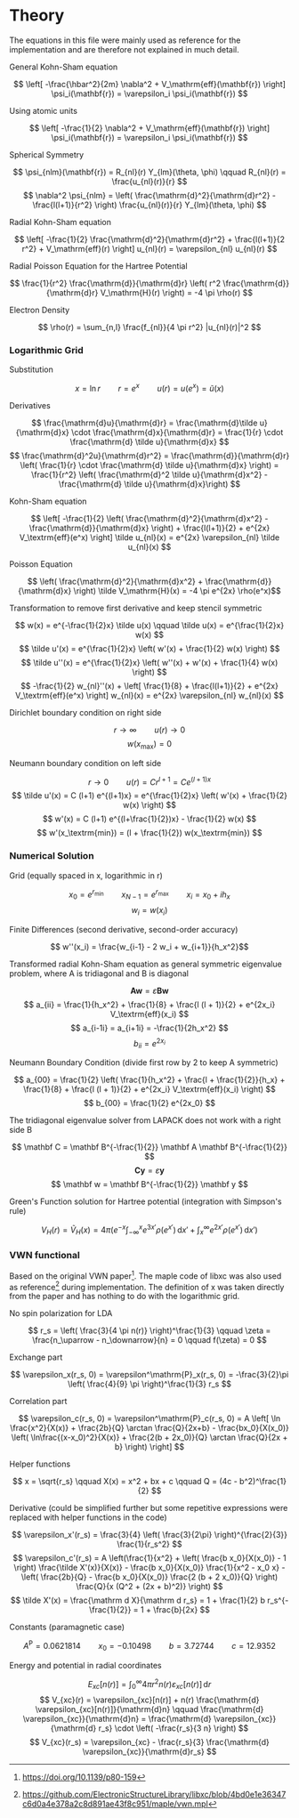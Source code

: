 # Theory

The equations in this file were mainly used as reference for the implementation and are therefore not explained in much
detail.

General Kohn-Sham equation

$$ \left[ -\frac{\hbar^2}{2m} \nabla^2 + V_\mathrm{eff}(\mathbf{r}) \right] \psi_i(\mathbf{r}) = \varepsilon_i \psi_i(\mathbf{r}) $$

Using atomic units

$$ \left[ -\frac{1}{2} \nabla^2 + V_\mathrm{eff}(\mathbf{r}) \right] \psi_i(\mathbf{r}) = \varepsilon_i \psi_i(\mathbf{r}) $$

Spherical Symmetry

$$ \psi_{nlm}(\mathbf{r}) = R_{nl}(r) Y_{lm}(\theta, \phi) \qquad R_{nl}(r) = \frac{u_{nl}(r)}{r} $$
$$ \nabla^2 \psi_{nlm} = \left( \frac{\mathrm{d}^2}{\mathrm{d}r^2} - \frac{l(l+1)}{r^2} \right) \frac{u_{nl}(r)}{r} Y_{lm}(\theta, \phi) $$

Radial Kohn-Sham equation

$$ \left[ -\frac{1}{2} \frac{\mathrm{d}^2}{\mathrm{d}r^2} + \frac{l(l+1)}{2 r^2} + V_\mathrm{eff}(r) \right] u_{nl}(r) = \varepsilon_{nl} u_{nl}(r) $$

Radial Poisson Equation for the Hartree Potential

$$ \frac{1}{r^2} \frac{\mathrm{d}}{\mathrm{d}r} \left( r^2 \frac{\mathrm{d}}{\mathrm{d}r} V_\mathrm{H}(r) \right) = -4 \pi \rho(r) $$

Electron Density

$$ \rho(r) = \sum_{n,l} \frac{f_{nl}}{4 \pi r^2} |u_{nl}(r)|^2 $$

### Logarithmic Grid

Substitution

$$ x = \ln r \qquad r = e^x \qquad u(r) = u(e^x) = \tilde u(x) $$

Derivatives

$$ \frac{\mathrm{d}u}{\mathrm{d}r} = \frac{\mathrm{d}\tilde u}{\mathrm{d}x} \cdot \frac{\mathrm{d}x}{\mathrm{d}r} = \frac{1}{r} \cdot \frac{\mathrm{d} \tilde u}{\mathrm{d}x} $$
$$ \frac{\mathrm{d}^2u}{\mathrm{d}r^2} = \frac{\mathrm{d}}{\mathrm{d}r} \left( \frac{1}{r} \cdot \frac{\mathrm{d} \tilde u}{\mathrm{d}x} \right) = \frac{1}{r^2} \left( \frac{\mathrm{d}^2 \tilde u}{\mathrm{d}x^2} - \frac{\mathrm{d} \tilde u}{\mathrm{d}x}\right) $$

Kohn-Sham equation

$$ \left[ -\frac{1}{2} \left( \frac{\mathrm{d}^2}{\mathrm{d}x^2} - \frac{\mathrm{d}}{\mathrm{d}x} \right) + \frac{l(l+1)}{2} + e^{2x} V_\textrm{eff}(e^x) \right] \tilde u_{nl}(x) = e^{2x} \varepsilon_{nl} \tilde u_{nl}(x) $$

Poisson Equation

$$ \left( \frac{\mathrm{d}^2}{\mathrm{d}x^2} + \frac{\mathrm{d}}{\mathrm{d}x} \right) \tilde V_\mathrm{H}(x) = -4 \pi e^{2x} \rho(e^x)$$

Transformation to remove first derivative and keep stencil symmetric

$$ w(x) = e^{-\frac{1}{2}x} \tilde u(x) \qquad \tilde u(x) = e^{\frac{1}{2}x} w(x) $$
$$ \tilde u'(x) = e^{\frac{1}{2}x} \left( w'(x) + \frac{1}{2} w(x) \right) $$
$$ \tilde u''(x) = e^{\frac{1}{2}x} \left( w''(x) + w'(x) + \frac{1}{4} w(x) \right) $$
$$ -\frac{1}{2} w_{nl}''(x) + \left[ \frac{1}{8} + \frac{l(l+1)}{2} + e^{2x} V_\textrm{eff}(e^x) \right] w_{nl}(x) = e^{2x} \varepsilon_{nl} w_{nl}(x) $$

Dirichlet boundary condition on right side

$$ r \rightarrow \infty \qquad u(r) \rightarrow 0 $$
$$ w(x_\textrm{max}) = 0 $$

Neumann boundary condition on left side

$$ r \rightarrow 0 \qquad u(r) = C r^{l+1} = C e^{(l+1)x} $$
$$ \tilde u'(x) = C (l+1) e^{(l+1)x} = e^{\frac{1}{2}x} \left( w'(x) + \frac{1}{2} w(x) \right) $$
$$ w'(x) = C (l+1) e^{(l+\frac{1}{2})x} - \frac{1}{2} w(x) $$
$$ w'(x_\textrm{min}) = (l + \frac{1}{2}) w(x_\textrm{min}) $$

### Numerical Solution

Grid (equally spaced in x, logarithmic in r)

$$ x_0 = e^{r_\textrm{min}} \qquad x_{N-1} = e^{r_\textrm{max}} \qquad x_i = x_0 + i h_x $$
$$ w_i = w(x_i)$$

Finite Differences (second derivative, second-order accuracy)

$$ w''(x_i) = \frac{w_{i-1} - 2 w_i + w_{i+1}}{h_x^2}$$ 

Transformed radial Kohn-Sham equation as general symmetric eigenvalue problem, where A is tridiagonal and B is diagonal

$$ \mathbf A \mathbf w = \varepsilon \mathbf B \mathbf w $$
$$ a_{ii} = \frac{1}{h_x^2} + \frac{1}{8} + \frac{l (l + 1)}{2} + e^{2x_i} V_\textrm{eff}(x_i) $$
$$ a_{i-1i} = a_{i+1i} = -\frac{1}{2h_x^2} $$
$$ b_{ii} = e^{2x_i} $$

Neumann Boundary Condition (divide first row by 2 to keep A symmetric)

$$ a_{00} = \frac{1}{2} \left( \frac{1}{h_x^2} + \frac{l + \frac{1}{2}}{h_x} + \frac{1}{8} + \frac{l (l + 1)}{2} + e^{2x_i} V_\textrm{eff}(x_i) \right) $$
$$ b_{00} = \frac{1}{2} e^{2x_0} $$

The tridiagonal eigenvalue solver from LAPACK does not work with a right side B

$$ \mathbf C = \mathbf B^{-\frac{1}{2}} \mathbf A \mathbf B^{-\frac{1}{2}} $$
$$ \mathbf C \mathbf y = \varepsilon \mathbf y $$
$$ \mathbf w = \mathbf B^{-\frac{1}{2}} \mathbf y $$

Green's Function solution for Hartree potential (integration with Simpson's rule)

$$ V_H(r) = \tilde V_H(x) = 4 \pi \left( e^{-x} \int_{-\infty}^x e^{3x'} \rho(e^{x'}) \, \mathrm d x' + \int_x^\infty e^{2x'} \rho(e^{x'}) \, \mathrm d x' \right)$$

### VWN functional

Based on the original VWN paper[^1]. The maple code of libxc was also used as reference[^2] during implementation. The
definition of x was taken directly from the paper and has nothing to do with the logarithmic grid.

No spin polarization for LDA

$$ r_s = \left( \frac{3}{4 \pi n(r)} \right)^\frac{1}{3} \qquad \zeta = \frac{n_\uparrow - n_\downarrow}{n} = 0 \qquad f(\zeta) = 0 $$

Exchange part

$$ \varepsilon_x(r_s, 0) = \varepsilon^\mathrm{P}_x(r_s, 0) = -\frac{3}{2}\pi \left( \frac{4}{9} \pi \right)^\frac{1}{3} r_s $$

Correlation part

$$ \varepsilon_c(r_s, 0) = \varepsilon^\mathrm{P}_c(r_s, 0) = A \left[ \ln \frac{x^2}{X(x)} + \frac{2b}{Q} \arctan \frac{Q}{2x+b} - \frac{bx_0}{X(x_0)} \left( \ln\frac{(x-x_0)^2}{X(x)} + \frac{2(b + 2x_0)}{Q} \arctan \frac{Q}{2x + b} \right) \right] $$

Helper functions

$$ x = \sqrt{r_s} \qquad X(x) = x^2 + bx + c \qquad Q = (4c - b^2)^\frac{1}{2} $$

Derivative (could be simplified further but some repetitive expressions were replaced with helper functions in the code)

$$ \varepsilon_x'(r_s) = \frac{3}{4} \left( \frac{3}{2\pi} \right)^{\frac{2}{3}} \frac{1}{r_s^2} $$
$$ \varepsilon_c'(r_s) = A \left(\frac{1}{x^2} + \left( \frac{b x_0}{X(x_0)} - 1 \right) \frac{\tilde X'(x)}{X(x)} - \frac{b x_0}{X(x_0)} \frac{1}{x^2 - x_0 x} - \left( \frac{2b}{Q} - \frac{b x_0}{X(x_0)} \frac{2 (b + 2 x_0)}{Q} \right) \frac{Q}{x (Q^2 + (2x + b)^2)} \right) $$
$$ \tilde X'(x) = \frac{\mathrm d X}{\mathrm d r_s} = 1 + \frac{1}{2} b r_s^{-\frac{1}{2}} = 1 + \frac{b}{2x} $$

Constants (paramagnetic case)

$$ A^\mathrm{P} = 0.0621814 \qquad x_0 = -0.10498 \qquad b = 3.72744 \qquad c = 12.9352 $$

Energy and potential in radial coordinates

$$ E_{xc}[n(r)] = \int_0^\infty 4 \pi r^2 n(r) \varepsilon_{xc}[n(r)] \, \mathrm{d}r $$
$$ V_{xc}(r) = \varepsilon_{xc}[n(r)] + n(r) \frac{\mathrm{d} \varepsilon_{xc}[n(r)]}{\mathrm{d}n} \qquad \frac{\mathrm{d} \varepsilon_{xc}}{\mathrm{d}n} = \frac{\mathrm{d} \varepsilon_{xc}}{\mathrm{d} r_s} \cdot \left( -\frac{r_s}{3 n} \right) $$
$$ V_{xc}(r_s) = \varepsilon_{xc} - \frac{r_s}{3} \frac{\mathrm{d} \varepsilon_{xc}}{\mathrm{d}r_s} $$

[^1]: https://doi.org/10.1139/p80-159
[^2]: https://github.com/ElectronicStructureLibrary/libxc/blob/4bd0e1e36347c6d0a4e378a2c8d891ae43f8c951/maple/vwn.mpl